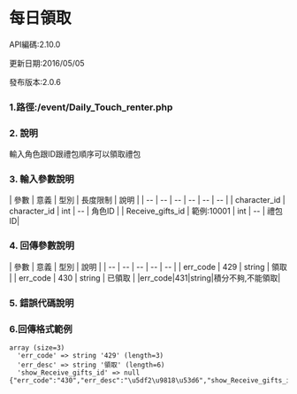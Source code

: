# 每日領取
API編碼:2.10.0

更新日期:2016/05/05

發布版本:2.0.6
### 1.路徑:/event/Daily_Touch_renter.php 　

### 2. 說明

輸入角色跟ID跟禮包順序可以領取禮包
### 3. 輸入參數說明


| 參數 | 意義 | 型別 | 長度限制 | 說明 |
| -- | -- | -- | -- | -- | -- |
| character_id  | character_id  | int | -- | 角色ID |
| Receive_gifts_id   | 範例:10001 | int | -- | 禮包ID|

### 4. 回傳參數說明
| 參數 | 意義 | 型別 | 說明 |
| -- | -- | -- | -- | -- |
| err_code | 429 | string | 領取 |
| err_code | 430 | string | 已領取 |
|err_code|431|string|積分不夠,不能領取|



### 5. 錯誤代碼說明

### 6.回傳格式範例
```
array (size=3)
  'err_code' => string '429' (length=3)
  'err_desc' => string '領取' (length=6)
  'show_Receive_gifts_id' => null
{"err_code":"430","err_desc":"\u5df2\u9818\u53d6","show_Receive_gifts_id":null}
```

